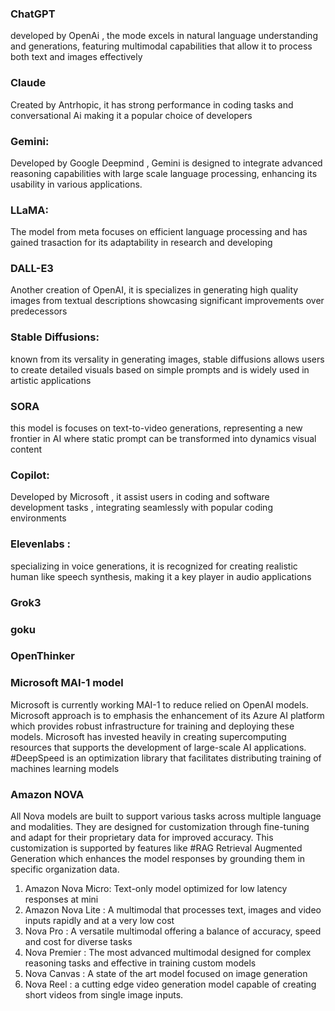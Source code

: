 
### ChatGPT 
developed by OpenAi , the mode excels in natural language understanding and generations, featuring multimodal capabilities that allow it to process both text and images effectively

### Claude 
Created by Antrhopic, it has strong performance in coding tasks and conversational Ai making it a popular choice of developers

### Gemini: 
Developed by Google Deepmind , Gemini is designed to integrate advanced reasoning capabilities with large scale language processing, enhancing its usability in various applications.

### LLaMA:
The model from meta focuses on efficient language processing and has gained trasaction for its adaptability in research and developing

### DALL-E3 
Another creation of OpenAI, it is specializes in generating high quality images from textual descriptions showcasing significant improvements over predecessors


### Stable Diffusions:
known from its versality in generating images, stable diffusions allows users to create detailed visuals based on simple prompts and is widely used in artistic applications


### SORA
this model is focuses on text-to-video generations, representing a new frontier in AI where static prompt can be transformed into dynamics visual content


### Copilot:
Developed by Microsoft , it assist users in coding and software development tasks , integrating seamlessly with popular coding environments

### Elevenlabs : 
specializing in voice generations, it is recognized for creating realistic human like speech synthesis, making it a key player in audio applications


### Grok3


### goku 


### OpenThinker



### Microsoft MAI-1 model 
Microsoft is currently working MAI-1 to reduce relied on OpenAI models. Microsoft approach is to emphasis the enhancement of its Azure AI platform which provides robust infrastructure for training and deploying these models. Microsoft has invested heavily in creating supercomputing resources that supports the development of large-scale AI applications. #DeepSpeed is an optimization library that facilitates distributing training of machines learning models

### Amazon NOVA
All Nova models are built to support various tasks across multiple language and modalities. They are designed for customization through fine-tuning and adapt for their proprietary data for improved accuracy. This customization is supported by features like #RAG Retrieval Augmented Generation which enhances the model responses by grounding them in specific organization data.
1. Amazon Nova Micro: Text-only model optimized for low latency responses at mini
2. Amazon Nova Lite : A multimodal that processes text, images and video inputs rapidly and at a very low cost
3. Nova Pro : A versatile multimodal offering a balance of accuracy, speed and cost for diverse tasks
4. Nova Premier : The most advanced multimodal designed for complex reasoning tasks and effective in training custom models
5. Nova Canvas : A state of the art model focused on image generation
6. Nova Reel : a cutting edge video generation model capable of creating short videos from single image inputs.









